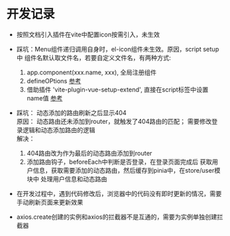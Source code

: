 # 开发记录
- 按照文档引入插件在vite中配置icon按需引入，未生效
- 踩坑：Menu组件递归调用自身时，el-icon组件未生效。原因，script setup中 组件名默认取文件名，若要自定义文件名，有两种方式:
  1. app.component(xxx.name, xxx), 全局注册组件
  2. defineOPtions [参考](https://cn.vuejs.org/api/sfc-script-setup.html#defineoptions)
  3. 借助插件 'vite-plugin-vue-setup-extend', 直接在script标签中设置name值 [参考](https://github.com/chenxch/unplugin-vue-setup-extend-plus)
- 踩坑： 动态添加的路由刷新之后显示404  
  原因： 动态路由还未添加到router，就触发了404路由的匹配； 需要修改登录逻辑和动态添加路由的逻辑  
  解决：
    1. 404路由改为作为最后的动态路由添加到router
    2. 添加路由钩子，beforeEach中判断是否登录，在登录页面完成后 获取用户信息，获取需要添加的动态路由，然后缓存到pinia中，在store/user模块中 处理用户信息和动态路由

- 在开发过程中，遇到代码修改后，浏览器中的代码没有即时更新的情况，需要手动刷新页面来更新效果
- axios.create创建的实例和axios的拦截器不是互通的，需要为实例单独创建拦截器